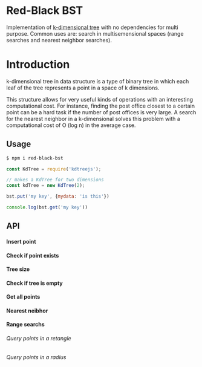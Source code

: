 # Red-Black BST
Implementation of [k-dimensional tree](http://citeseerx.ist.psu.edu/viewdoc/download?doi=10.1.1.160.335&rep=rep1&type=pdf) with no dependencies for multi purpose. Common uses are: search in multisemensional spaces (range searches and nearest neighbor searches).

# Introduction
k-dimensional tree in data structure is a type of binary tree in which each leaf of the tree represents a point in a space of k dimensions.

This structure allows for very useful kinds of operations with an interesting computational cost. For instance, finding the post office closest to a certain point can be a hard task if the number of post offices is very large. A search for the nearest neighbor in a k-dimensional solves this problem with a computational cost of O (log n) in the average case.

## Usage

```bash
$ npm i red-black-bst
```

```javascript
const KdTree = require('kdtreejs');

// makes a KdTree for two dimensions
const kdTree = new KdTree(2);

bst.put('my key', {mydata: 'is this'})

console.log(bst.get('my key'))
```

## API

#### Insert point

#### Check if point exists

#### Tree size

#### Check if tree is empty

#### Get all points

#### Nearest neibhor

#### Range searchs

###### Query points in a retangle

###### Query points in a radius